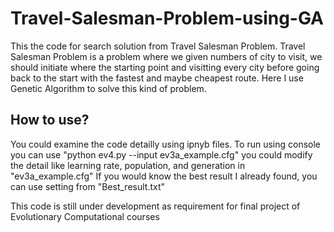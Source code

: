 # Travel-Salesman-Problem-using-GA
 This the code for search solution from Travel Salesman Problem. Travel Salesman Problem is a problem where we given numbers of city to visit, we should initiate where the starting point and visitting every city before going back to the start with the fastest and maybe cheapest route. Here I use Genetic Algorithm to solve this kind of problem.

## How to use?
You could examine the code detailly using ipnyb files. 
To run using console you can use "python ev4.py --input ev3a_example.cfg"
you could modify the detail like learning rate, population, and generation in "ev3a_example.cfg"
If you would know the best result I already found, you can use setting from "Best_result.txt"

This code is still under development as requirement for final project of Evolutionary Computational courses
